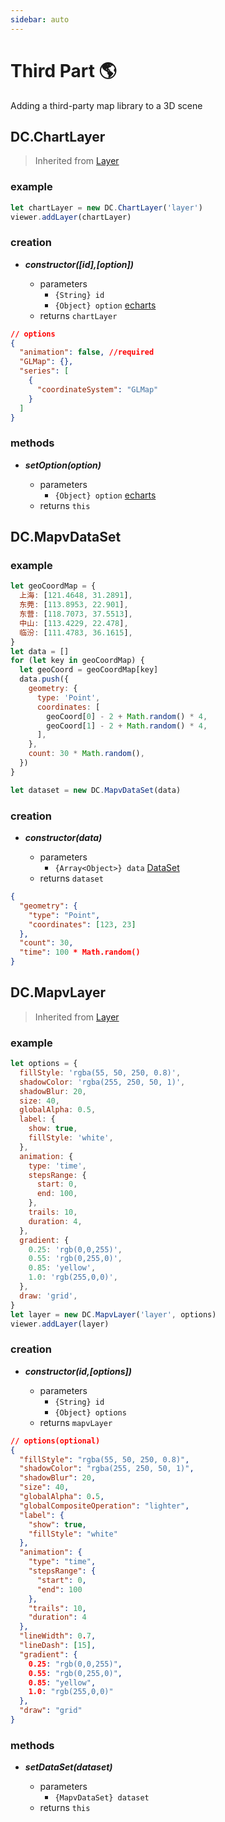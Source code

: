 ```yaml
---
sidebar: auto
---
```


# Third Part 🌎

Adding a third-party map library to a 3D scene

## DC.ChartLayer

> Inherited from [Layer](../layer/#layer)

### example

```js
let chartLayer = new DC.ChartLayer('layer')
viewer.addLayer(chartLayer)
```

### creation

- **_constructor([id],[option])_**

  - parameters
    - `{String} id`
    - `{Object} option` [echarts](https://www.echartsjs.com/zh/option.html#title)
  - returns `chartLayer`

```json
// options
{
  "animation": false, //required
  "GLMap": {},
  "series": [
    {
      "coordinateSystem": "GLMap"
    }
  ]
}
```

### methods

- **_setOption(option)_**

  - parameters
    - `{Object} option` [echarts](https://www.echartsjs.com/zh/option.html#title)
  - returns `this`

## DC.MapvDataSet

### example

```js
let geoCoordMap = {
  上海: [121.4648, 31.2891],
  东莞: [113.8953, 22.901],
  东营: [118.7073, 37.5513],
  中山: [113.4229, 22.478],
  临汾: [111.4783, 36.1615],
}
let data = []
for (let key in geoCoordMap) {
  let geoCoord = geoCoordMap[key]
  data.push({
    geometry: {
      type: 'Point',
      coordinates: [
        geoCoord[0] - 2 + Math.random() * 4,
        geoCoord[1] - 2 + Math.random() * 4,
      ],
    },
    count: 30 * Math.random(),
  })
}

let dataset = new DC.MapvDataSet(data)
```

### creation

- **_constructor(data)_**

  - parameters
    - `{Array<Object>} data` [DataSet](https://github.com/huiyan-fe/mapv/blob/master/src/data/DataSet.md)
  - returns `dataset`

```json
{
  "geometry": {
    "type": "Point",
    "coordinates": [123, 23]
  },
  "count": 30,
  "time": 100 * Math.random()
}
```

## DC.MapvLayer

> Inherited from [Layer](../layer/#layer)

### example

```js
let options = {
  fillStyle: 'rgba(55, 50, 250, 0.8)',
  shadowColor: 'rgba(255, 250, 50, 1)',
  shadowBlur: 20,
  size: 40,
  globalAlpha: 0.5,
  label: {
    show: true,
    fillStyle: 'white',
  },
  animation: {
    type: 'time',
    stepsRange: {
      start: 0,
      end: 100,
    },
    trails: 10,
    duration: 4,
  },
  gradient: {
    0.25: 'rgb(0,0,255)',
    0.55: 'rgb(0,255,0)',
    0.85: 'yellow',
    1.0: 'rgb(255,0,0)',
  },
  draw: 'grid',
}
let layer = new DC.MapvLayer('layer', options)
viewer.addLayer(layer)
```

### creation

- **_constructor(id,[options])_**

  - parameters
    - `{String} id`
    - `{Object} options`
  - returns `mapvLayer`

```json
// options(optional)
{
  "fillStyle": "rgba(55, 50, 250, 0.8)",
  "shadowColor": "rgba(255, 250, 50, 1)",
  "shadowBlur": 20,
  "size": 40,
  "globalAlpha": 0.5,
  "globalCompositeOperation": "lighter",
  "label": {
    "show": true,
    "fillStyle": "white"
  },
  "animation": {
    "type": "time",
    "stepsRange": {
      "start": 0,
      "end": 100
    },
    "trails": 10,
    "duration": 4
  },
  "lineWidth": 0.7,
  "lineDash": [15],
  "gradient": {
    0.25: "rgb(0,0,255)",
    0.55: "rgb(0,255,0)",
    0.85: "yellow",
    1.0: "rgb(255,0,0)"
  },
  "draw": "grid"
}
```

### methods

- **_setDataSet(dataset)_**

  - parameters
    - `{MapvDataSet} dataset`
  - returns `this`
